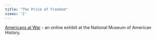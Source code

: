 ```yaml
---
title: "The Price of Freedom"
views: '2'
---
```

<p><a href="http://americanhistory.si.edu/militaryhistory/">Americans at War</a> - an online exhibit at the National  Museum of American History.</p>
